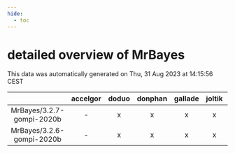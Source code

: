 ```yaml
---
hide:
  - toc
---
```


detailed overview of MrBayes
============================


This data was automatically generated on Thu, 31 Aug 2023 at 14:15:56 CEST  

| |accelgor|doduo|donphan|gallade|joltik|skitty|swalot|victini|
| :---: | :---: | :---: | :---: | :---: | :---: | :---: | :---: | :---: |
|MrBayes/3.2.7-gompi-2020b|-|x|x|x|x|x|x|x|
|MrBayes/3.2.6-gompi-2020b|-|x|x|x|x|x|x|x|
